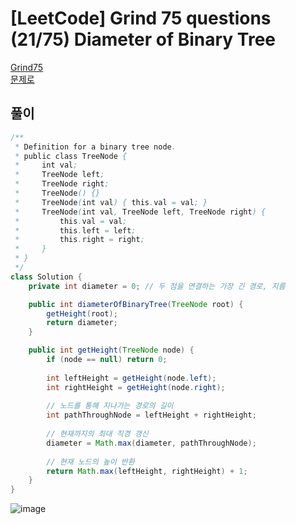 # [LeetCode] Grind 75 questions (21/75) Diameter of Binary Tree
<a href="https://www.techinterviewhandbook.org/grind75" target="_blank">Grind75</a>  
<a href="https://leetcode.com/problems/diameter-of-binary-tree/" target="_blank">문제로</a>

## 풀이
```java
/**
 * Definition for a binary tree node.
 * public class TreeNode {
 *     int val;
 *     TreeNode left;
 *     TreeNode right;
 *     TreeNode() {}
 *     TreeNode(int val) { this.val = val; }
 *     TreeNode(int val, TreeNode left, TreeNode right) {
 *         this.val = val;
 *         this.left = left;
 *         this.right = right;
 *     }
 * }
 */
class Solution {
    private int diameter = 0; // 두 점을 연결하는 가장 긴 경로, 지름 

    public int diameterOfBinaryTree(TreeNode root) {
        getHeight(root);
        return diameter;
    }

    public int getHeight(TreeNode node) {
        if (node == null) return 0;
        
        int leftHeight = getHeight(node.left);
        int rightHeight = getHeight(node.right);
        
        // 노드를 통해 지나가는 경로의 길이
        int pathThroughNode = leftHeight + rightHeight;
        
        // 현재까지의 최대 직경 갱신
        diameter = Math.max(diameter, pathThroughNode);
        
        // 현재 노드의 높이 반환
        return Math.max(leftHeight, rightHeight) + 1;
    }
}
```

![image](https://github.com/user-attachments/assets/3de81a08-078b-4347-a97f-90f3637f42aa)